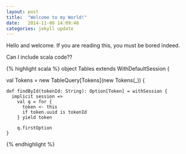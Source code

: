 ```yaml
---
layout: post
title:  "Welcome to my World!"
date:   2014-11-06 14:09:40
categories: jekyll update
---
```

Hello and welcome. If you are reading this, you must be bored indeed.


Can I include scala code??

{% highlight scala %}
object Tables extends WithDefaultSession {

  val Tokens = new TableQuery[Tokens](new Tokens(_)) {

    def findById(tokenId: String): Option[Token] = withSession {
      implicit session =>
        val q = for {
          token <- this
          if token.uuid is tokenId
        } yield token

        q.firstOption
    }
{% endhighlight %}

